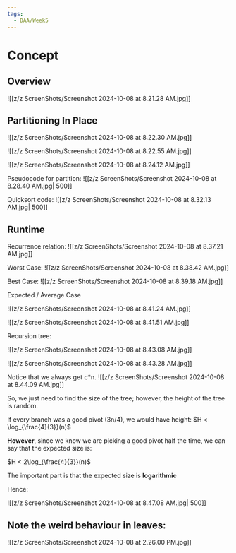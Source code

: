 ```yaml
---
tags:
  - DAA/Week5
---
```

# Concept

## Overview

![[z/z ScreenShots/Screenshot 2024-10-08 at 8.21.28 AM.jpg]]

## Partitioning In Place

![[z/z ScreenShots/Screenshot 2024-10-08 at 8.22.30 AM.jpg]]

![[z/z ScreenShots/Screenshot 2024-10-08 at 8.22.55 AM.jpg]]

![[z/z ScreenShots/Screenshot 2024-10-08 at 8.24.12 AM.jpg]]

Pseudocode for partition:
![[z/z ScreenShots/Screenshot 2024-10-08 at 8.28.40 AM.jpg| 500]]

Quicksort code:
![[z/z ScreenShots/Screenshot 2024-10-08 at 8.32.13 AM.jpg| 500]]

## Runtime

Recurrence relation:
![[z/z ScreenShots/Screenshot 2024-10-08 at 8.37.21 AM.jpg]]

Worst Case:
![[z/z ScreenShots/Screenshot 2024-10-08 at 8.38.42 AM.jpg]]

Best Case:
![[z/z ScreenShots/Screenshot 2024-10-08 at 8.39.18 AM.jpg]]

Expected / Average Case

![[z/z ScreenShots/Screenshot 2024-10-08 at 8.41.24 AM.jpg]]

![[z/z ScreenShots/Screenshot 2024-10-08 at 8.41.51 AM.jpg]]

Recursion tree:

![[z/z ScreenShots/Screenshot 2024-10-08 at 8.43.08 AM.jpg]]

![[z/z ScreenShots/Screenshot 2024-10-08 at 8.43.28 AM.jpg]]

Notice that we always get c\*n.
![[z/z ScreenShots/Screenshot 2024-10-08 at 8.44.09 AM.jpg]]

So, we just need to find the size of the tree; however, the height of the tree is random.

If every branch was a good pivot (3n/4), we would have height: $H < \log_{\frac{4}{3}}(n)$

**However**, since we know we are picking a good pivot half the time, we can say that the expected size is:

$H < 2\log_{\frac{4}{3}}(n)$

The important part is that the expected size is **logarithmic**

Hence:

![[z/z ScreenShots/Screenshot 2024-10-08 at 8.47.08 AM.jpg| 500]]

## Note the weird behaviour in leaves:

![[z/z ScreenShots/Screenshot 2024-10-08 at 2.26.00 PM.jpg]]